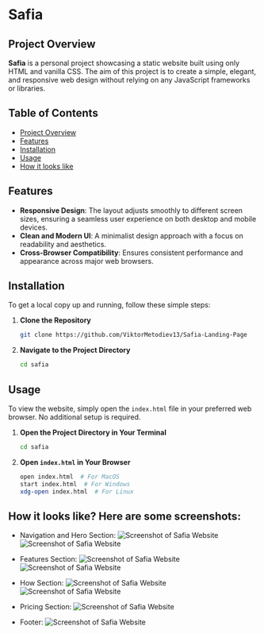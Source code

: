 # Safia

## Project Overview

**Safia** is a personal project showcasing a static website built using only HTML and vanilla CSS. The aim of this project is to create a simple, elegant, and responsive web design without relying on any JavaScript frameworks or libraries.

## Table of Contents

- [Project Overview](#project-overview)
- [Features](#features)
- [Installation](#installation)
- [Usage](#usage)
- [How it looks like](#how-it-looks-like-here-are-some-screenshots)

## Features

- **Responsive Design**: The layout adjusts smoothly to different screen sizes, ensuring a seamless user experience on both desktop and mobile devices.
- **Clean and Modern UI**: A minimalist design approach with a focus on readability and aesthetics.
- **Cross-Browser Compatibility**: Ensures consistent performance and appearance across major web browsers.

## Installation

To get a local copy up and running, follow these simple steps:

1. **Clone the Repository**
   ```bash
   git clone https://github.com/ViktorMetodiev13/Safia-Landing-Page
   ```

2. **Navigate to the Project Directory**
   ```bash
   cd safia
   ```

## Usage

To view the website, simply open the `index.html` file in your preferred web browser. No additional setup is required.

1. **Open the Project Directory in Your Terminal**
     ```bash
     cd safia
     ```

2. **Open `index.html` in Your Browser**
   ```bash
   open index.html  # For MacOS
   start index.html  # For Windows
   xdg-open index.html  # For Linux

## How it looks like? Here are some screenshots:

- Navigation and Hero Section:
![Screenshot of Safia Website](https://cdn.discordapp.com/attachments/653348819832143879/1255613769095319592/image.png?ex=667dc4f2&is=667c7372&hm=e217667eb6e4ff2b9634c58ce26c1c3e16cbda9acd7be33414a3af68d5171178&)
![Screenshot of Safia Website](https://cdn.discordapp.com/attachments/653348819832143879/1255613913559728241/image.png?ex=667dc515&is=667c7395&hm=0be86e283ab445b50b81bf4b578cb225ff3853b033f91d888e45fe78ce27e15c&)

- Features Section: 
![Screenshot of Safia Website](https://cdn.discordapp.com/attachments/653348819832143879/1255614114269495326/image.png?ex=667dc545&is=667c73c5&hm=df78e651dff4c0e37fb1345a07d8ce6f0656e9f722f324aa5317f53a1e2e4ae7&)
![Screenshot of Safia Website](https://cdn.discordapp.com/attachments/653348819832143879/1255614169525391440/image.png?ex=667dc552&is=667c73d2&hm=6a89b7104a39c1fc9c9c21445e9215c8752d293cdffd1823522f81c4c48c4040&)

- How Section:
![Screenshot of Safia Website](https://cdn.discordapp.com/attachments/653348819832143879/1255614436958539937/image.png?ex=667dc591&is=667c7411&hm=7faab7ccb5f921ade56659f5ab36b780eb16ce574e2f4350433702060ab85236&)
![Screenshot of Safia Website](https://cdn.discordapp.com/attachments/653348819832143879/1255614510870429766/image.png?ex=667dc5a3&is=667c7423&hm=0cfa14ca6df121f2b800d7ddaecdb9807941cf737cdca585eb26f369ef2795e4&)

- Pricing Section:
![Screenshot of Safia Website](https://cdn.discordapp.com/attachments/653348819832143879/1255614693918244914/image.png?ex=667dc5cf&is=667c744f&hm=05c26a75ddb4c153d1c79cf95ea3c2480de5f501ea87a209c872d8f49729927b&)

- Footer: 
![Screenshot of Safia Website](https://cdn.discordapp.com/attachments/653348819832143879/1255614738336059523/image.png?ex=667dc5d9&is=667c7459&hm=7cd02491628716339640bd0dceb2cd6bb795103fec2f0e95edc74b5ee72bd96c&)

